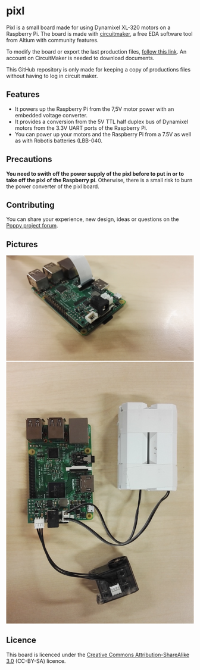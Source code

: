 # pixl
Pixl is a small board made for using Dynamixel XL-320 motors on a Raspberry Pi.
The board is made with [circuitmaker](circuitmaker.com), a free EDA software tool from Altium with community features.

To modify the board or export the last production files, [follow this link](http://workspace.circuitmaker.com/Projects/78A4FE38-92CD-4DAB-9B5A-15E9EAD0FAC1). An account on CircuitMaker is needed to download documents.

This GitHub repository is only made for keeping a copy of productions files without having to log in circuit maker.

## Features
* It powers up the Raspberry Pi from the 7,5V motor power with an embedded voltage converter.
* It provides a conversion from the 5V TTL half duplex bus of Dynamixel motors from the 3.3V UART ports of the Raspberry Pi.
* You can power up your motors and the Raspberry Pi from a 7.5V as well as with Robotis batteries (LBB-040.

## Precautions
**You need to swith off the power supply of the pixl before to put in or to take off the pixl of the Raspberry pi**. Otherwise, there is a small risk to burn the power converter of the pixl board.

## Contributing
You can share your experience, new design, ideas or questions on the [Poppy project forum](https://forum.poppy-project.org/).

## Pictures
![](images/rpi_pixl.jpg)
![](images/pixl_battery.jpg)

## Licence
This board is licenced under the [Creative Commons Attribution-ShareAlike 3.0](https://creativecommons.org/licenses/by-sa/3.0/) (CC-BY-SA) licence.
